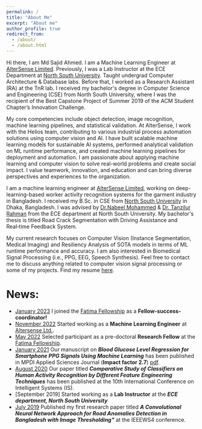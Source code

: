 ```yaml
---
permalink: /
title: "About Me"
excerpt: "About me"
author_profile: true
redirect_from: 
  - /about/
  - /about.html
---
```


Hi there, I am Md Sajid Ahmed. I am a Machine Learning Engineer at [AlterSense Limited](https://altersense.com/). Previously, I was a Lab Instructor at the ECE Department at [North South University](https://www.northsouth.edu). Taught undergrad Computer Architecture & Database labs. Before that, I worked as a Research Assistant (RA) at the TnR lab. I received my bachelor's degree in Computer Science and Engineering (CSE) from North South University, where I was the recipient of the Best Capstone Project of Summer 2019 of the ACM Student Chapter’s Innovation Challenge.

My core competencies include object detection, image recognition, machine learning pipelines, and statistical validation. At AlterSense, I work with the Helios team, contributing to various industrial process automation solutions using computer vision and AI. I have built scalable machine learning models for sustainable AI systems, performed analytical validation on ML runtime performance, and created machine learning pipelines for deployment and automation. I am passionate about applying machine learning and computer vision to solve real-world problems and create social impact. I value teamwork, innovation, and education and can bring diverse perspectives and experiences to the organization.

I am a machine learning engineer at [AlterSense Limited](https://altersense.com/), working on deep-learning-based worker activity recognition systems for the garment industry in Bangladesh. I received my B.Sc. in CSE from [North South University](https://www.northsouth.edu) in Dhaka, Bangladesh. I was advised by [Dr.Nabeel Mohammed](https://scholar.google.com.au/citations?hl=en&user=w5djOYsAAAAJ&view_op=list_works&sortby=pubdate) & [Dr. Tanzilur Rahman](https://sites.google.com/site/tanzilctg) from the ECE department at North South University. My bachelor's thesis is titled Road Crack Segmentation with Driving Assistance and Real‑time Feedback System.


My current research focuses on Computer Vision (Instance Segmentation, Medical Imaging) and  Resiliency Analysis of SOTA models in terms of ML runtime performance and accuracy. I am also interested in Biomedical Signal Processing (i.e., PPG, EEG, Speech Synthesis). Feel free to contact me to discuss anything related to computer vision signal processing or some of my projects. Find my resume [here](https://sajidahmed12.github.io/files/Md_Sajid_Ahmed_CV_v7.pdf).


# News:
- [January 2023](#) I joined the [Fatima Fellowship](www.fatimafellowship.com) as a **Fellow-success-coordinator!**
- [November 2022](#) Started working as a **Machine Learning Engineer** at [Altersense Ltd.](https://altersense.com/).
- [May 2022](#) Selected participant as a pre-doctoral **Research Fellow** at the [Fatima Fellowship](www.fatimafellowship.com).
- [January 2021](#) Our manuscript on ***Blood Glucose Level Regression for Smartphone PPG Signals Using Machine Learning*** has been published in MPDI Applied Sciences Journal (**Impact factor 2.7**) [pdf](https://www.mdpi.com/2076-3417/11/2/618).
- [August 2020](#) Our paper titled ***Comparative Study of Classifiers on Human Activity Recognition by Different Feature Engineering Techniques*** has been published at the 10th International Conference on Intelligent Systems (IS).
- [September 2019] Started working as a **Lab Instructor** at the ***ECE department, North South University***
- [July 2019](#) Published my first research paper titled ***A Convolutional Neural Network Approach for Road Anomalies Detection in Bangladesh with Image Thresholding"*** at the IEEEWS4 conference.
